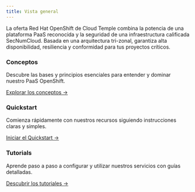 ```yaml
---
title: Vista general
---
```


La oferta Red Hat OpenShift de Cloud Temple combina la potencia de una plataforma PaaS reconocida y la seguridad de una infraestructura calificada SecNumCloud. Basada en una arquitectura tri-zonal, garantiza alta disponibilidad, resiliencia y conformidad para tus proyectos críticos.

<div class="card-grid">
  <div class="card">
    <h3>Conceptos</h3>
    <p>Descubre las bases y principios esenciales para entender y dominar nuestro PaaS OpenShift.</p>
    <a href="paas_openshift/concepts" class="card-link">Explorar los conceptos &rarr;</a>
  </div>
  <div class="card">
    <h3>Quickstart</h3>
    <p>Comienza rápidamente con nuestros recursos siguiendo instrucciones claras y simples.</p>
    <a href="paas_openshift/quickstart" class="card-link">Iniciar el Quickstart &rarr;</a>
  </div>
  <div class="card">
    <h3>Tutorials</h3>
    <p>Aprende paso a paso a configurar y utilizar nuestros servicios con guías detalladas.</p>
    <a href="paas_openshift/tutorials" class="card-link">Descubrir los tutoriales &rarr;</a>
  </div>
</div>